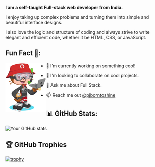 **I am a self-taught Full-stack web developer from India.**

I enjoy taking up complex problems and turning them into simple and beautiful interface designs.  


I also love the logic and structure of coding and always strive to write elegant and efficient code, whether it be HTML, CSS, or JavaScript.



## Fun Fact 🎈:
<div>
  <img src="https://github.com/Pjborntoshine/projects-main/blob/7d2ccdf49c1b27e21c101e7d73b695df766fd7b9/Glowing%20Login%20Form/pj12.png" alt="pj" width="130px" align="left">




  
  - 🔭 I’m currently working on something cool!
   
  - 👯 I’m looking to collaborate on cool projects.
   
  - 💬 Ask me about Full Stack.
   
  - 📫 Reach me out [@pjborntoshine](https://www.linkedin.com/in/prajwal-jawanjal-08896823a/)
</div>

## 📊 GitHub Stats:

![Your GitHub stats](https://github-readme-stats.vercel.app/api?username=pjborntoshine&hide=contribs,prs)



## 🏆 GitHub Trophies

[![trophy](https://github-profile-trophy.vercel.app/?username=pjborntoshine&theme=onedark)](https://github.com/ryo-ma/github-profile-trophy)

